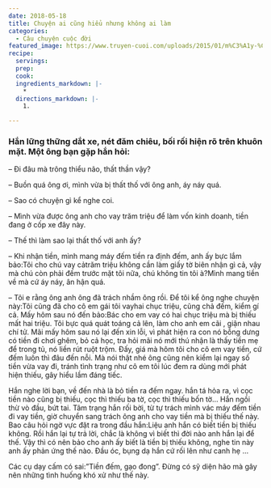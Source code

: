 ```yaml
---
date: 2018-05-18
title: Chuyện ai cũng hiểu nhưng không ai làm
categories:
  - Câu chuyện cuộc đời
featured_image: https://www.truyen-cuoi.com/uploads/2015/01/m%C3%A1y-%C4%91%E1%BA%BFm-ti%E1%BB%81n.jpg
recipe:
  servings:  
  prep:  
  cook:  
  ingredients_markdown: |-
    * 
  directions_markdown: |-
    1. 

---
```

<h3>Hắn lững thững dắt xe, nét đăm chiêu, bối rối hiện rõ trên khuôn mặt. Một ông bạn gặp hắn hỏi:</h3>

– Đi đâu mà trông thiểu não, thất thần vậy?

– Buồn quá ông ơi, mình vừa bị thất thố với ông anh, áy náy quá.

– Sao có chuyện gì kể nghe coi.

– Mình vừa được ông anh cho vay trăm triệu để làm vốn kinh doanh, tiền đang ở cốp xe đây này.

– Thế thì làm sao lại thất thố với anh ấy?

– Khi nhận tiền, mình mang máy đếm tiền ra định đếm, anh ấy bực lắm bảo:Tôi cho chú vay cảtrăm triệu không cần làm giấy tờ biên nhận gì cả, vậy mà chú còn phải đếm trước mặt tôi nữa, chú không tin tôi à?Mình mang tiền về mà cứ áy náy, ân hận quá.

– Tôi e rằng ông anh ông đã trách nhầm ông rồi. Để tôi kể ông nghe chuyện này:Tôi cũng đã cho cô em gái tôi vayhai chục triệu, cũng chả đếm, kiểm gí cả. Mấy hôm sau nó đến bảo:Bác cho em vay có hai chục triệu mà bị thiếu mất hai triệu. Tôi bực quá quát toáng cả lên, làm cho anh em cãi , giận nhau chí tử. Mãi mấy hôm sau nó lại đến xin lỗi, vì phát hiện ra con nó bỗng dưng có tiền đi chơi ghêm, bỏ cả học, tra hỏi mãi nó mới thú nhận là thấy tiền mẹ để trong tủ, nó liền rút ruột trộm. Đấy, giá mà hôm tôi cho cô em vay tiền, cứ đếm luôn thì đâu đến nỗi. Mà nói thật nhé ông cũng nên kiểm lại ngay số tiền vừa vay đi, tránh tình trạng như cô em tôi lúc đem ra dùng mới phát hiện thiếu, gây hiểu lầm đáng tiếc.

Hắn nghe lời bạn, về đến nhà là bỏ tiền ra đếm ngay. hắn tá hỏa ra, vì cọc tiền nào cũng bị thiếu, cọc thì thiếu ba tờ, cọc thì thiếu bốn tờ… Hắn ngồi thừ vò đầu, bứt tai. Tâm trạng hắn rối bời, từ tự trách mình vác máy đếm tiền đi vay tiền, giờ chuyển sang trách ông anh cho vay tiền mà bị thiếu thế này. Bao câu hỏi ngờ vực đặt ra trong đầu hắn:Liệu anh hắn có biết tiền bị thiếu không. Rồi hắn lại tự trả lời, chắc là không vì biết thì đời nào anh hắn lại để thế. Vậy thì có nên bảo cho anh ấy biết là tiền bị thiếu không, nghe tin này anh ấy phản ứng thế nào. Đầu óc, bụng dạ hắn cứ rối lên như canh hẹ …

Các cụ dạy cấm có sai:”Tiền đếm, gạo đong”. Đừng có sỹ diện hão mà gây nên những tình huống khó xử như thế này.
